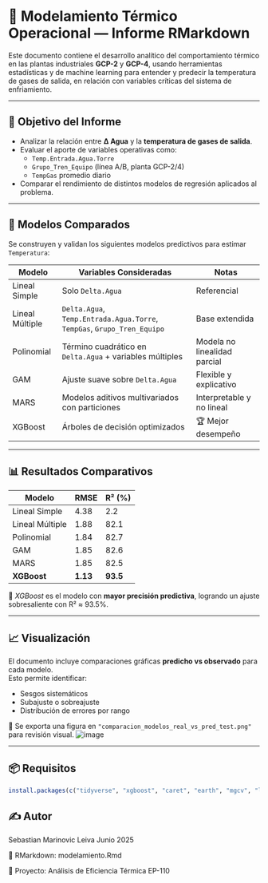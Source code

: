 # 📘 Modelamiento Térmico Operacional — Informe RMarkdown

Este documento contiene el desarrollo analítico del comportamiento térmico en las plantas industriales **GCP-2** y **GCP-4**, usando herramientas estadísticas y de machine learning para entender y predecir la temperatura de gases de salida, en relación con variables críticas del sistema de enfriamiento.

---

## 📌 Objetivo del Informe

- Analizar la relación entre **Δ Agua** y la **temperatura de gases de salida**.
- Evaluar el aporte de variables operativas como:
  - `Temp.Entrada.Agua.Torre`
  - `Grupo_Tren_Equipo` (línea A/B, planta GCP-2/4)
  - `TempGas` promedio diario
- Comparar el rendimiento de distintos modelos de regresión aplicados al problema.

---

## 🧪 Modelos Comparados

Se construyen y validan los siguientes modelos predictivos para estimar `Temperatura`:

| Modelo             | Variables Consideradas                                         | Notas |
|--------------------|---------------------------------------------------------------|-------|
| Lineal Simple      | Solo `Delta.Agua`                                             | Referencial |
| Lineal Múltiple    | `Delta.Agua`, `Temp.Entrada.Agua.Torre`, `TempGas`, `Grupo_Tren_Equipo` | Base extendida |
| Polinomial         | Término cuadrático en `Delta.Agua` + variables múltiples      | Modela no linealidad parcial |
| GAM                | Ajuste suave sobre `Delta.Agua`                               | Flexible y explicativo |
| MARS               | Modelos aditivos multivariados con particiones                | Interpretable y no lineal |
| XGBoost            | Árboles de decisión optimizados                               | 🏆 Mejor desempeño |

---

## 📊 Resultados Comparativos

| Modelo          | RMSE    | R² (%)  |
|-----------------|---------|---------|
| Lineal Simple   | 4.38    | 2.2     |
| Lineal Múltiple | 1.88    | 82.1    |
| Polinomial      | 1.84    | 82.7    |
| GAM             | 1.85    | 82.6    |
| MARS            | 1.85    | 82.5    |
| **XGBoost**     | **1.13**| **93.5**|

🔴 *XGBoost* es el modelo con **mayor precisión predictiva**, logrando un ajuste sobresaliente con R² ≈ 93.5%.

---

## 📈 Visualización

El documento incluye comparaciones gráficas **predicho vs observado** para cada modelo.  
Esto permite identificar:
- Sesgos sistemáticos
- Subajuste o sobreajuste
- Distribución de errores por rango

📎 Se exporta una figura en `"comparacion_modelos_real_vs_pred_test.png"` para revisión visual.
![image](https://github.com/user-attachments/assets/e1f5bba4-5d1f-4f8f-b0b6-bb263164c993)

---

## 📦 Requisitos

```r
install.packages(c("tidyverse", "xgboost", "caret", "earth", "mgcv", "lubridate", "patchwork"))
```

## ✍️ Autor
Sebastian Marinovic Leiva
Junio 2025

📄 RMarkdown: modelamiento.Rmd

🧠 Proyecto: Análisis de Eficiencia Térmica EP-110

